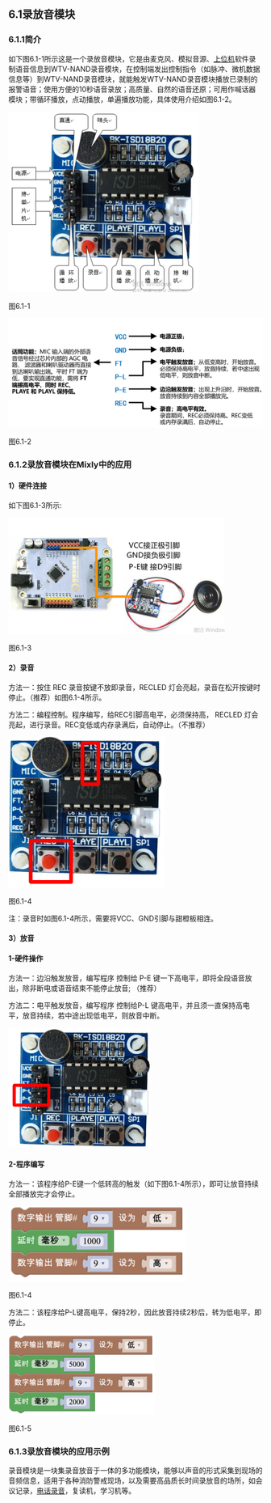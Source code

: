 ## 6.1录放音模块


<extoc></extoc>




### 6.1.1简介

如下图6.1-1所示这是一个录放音模块，它是由麦克风、模拟音源、[上位机](https://baike.baidu.com/item/%E4%B8%8A%E4%BD%8D%E6%9C%BA/9868149)软件录制语音信息到WTV-NAND录音模块，在控制端发出控制指令（如脉冲、微机数据信息等）到WTV-NAND录音模块，就能触发WTV-NAND录音模块播放已录制的报警语音；使用方便的10秒语音录放；高质量、自然的语音还原；可用作喊话器模块；带循环播放，点动播放，单遍播放功能，具体使用介绍如图6.1-2。

![](/assets/硬件1226990.png)

图6.1-1

![](/assets/硬件1226999.png)

图6.1-2

### 6.1.2录放音模块在Mixly中的应用

#### 1）硬件连接

如下图6.1-3所示:

![](/assets/硬件1227048.png)

图6.1-3



#### 2）录音

方法一：按住 REC 录音按键不放即录音，RECLED 灯会亮起，录音在松开按键时停止。（推荐）如图6.1-4所示。

方法二：编程控制。程序编写，给REC引脚高电平，必须保持高， RECLED 灯会亮起，进行录音。REC变低或内存录满后，自动停止。（不推荐）

![](/assets/硬件1227193.png)

图6.1-4

注：录音时如图6.1-4所示，需要将VCC、GND引脚与甜橙板相连。

#### 3）放音

#### 1-硬件操作

方法一：边沿触发放音，编写程序 控制给 P-E 键一下高电平，即将全段语音放出，除非断电或语音结束不能停止放音; （推荐）

方法二：电平触发放音，编写程序 控制给P-L 键高电平，并且须一直保持高电平，放音持续，若中途出现低电平，则放音中断。

![](/assets/硬件1227371.png)

#### 2-程序编写

方法一：该程序给P-E键一个低转高的触发（如下图6.1-4所示），即可让放音持续全部播放完才会停止。

![](/assets/硬件1227431.png)

图6.1-4

方法二：该程序给P-L键高电平，保持2秒，因此放音持续2秒后，转为低电平，即停止。

![](/assets/硬件1227482.png)

图6.1-5

### 6.1.3录放音模块的应用示例

录音模块是一块集录音放音于一体的多功能模块，能够以声音的形式采集到现场的音频信息，适用于各种消防警戒现场，以及需要高品质长时间录放音的场所，如会议记录，[电话录音](https://baike.baidu.com/item/%E7%94%B5%E8%AF%9D%E5%BD%95%E9%9F%B3)，复读机，学习机等。

